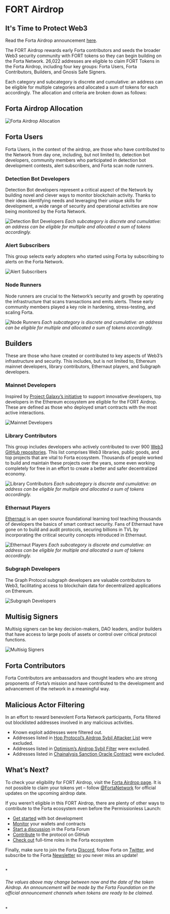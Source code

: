# FORT Airdrop

<h2>It's Time to Protect Web3</h2>

Read the Forta Airdrop announcement [here](https://forta.org/blog/fort-airdrop/).

The FORT Airdrop rewards early Forta contributors and seeds the broader Web3 security community with FORT tokens so they can begin building on the Forta Network. 26,022 addresses are eligible to claim FORT Tokens in the Forta Airdrop, including four key groups: Forta Users, Forta Contributors, Builders, and Gnosis Safe Signers.

Each category and subcategory is discrete and cumulative: an address can be eligible for multiple categories and allocated a sum of tokens for each accordingly. The allocation and criteria are broken down as follows:

## Forta Airdrop Allocation

![Forta Airdrop Allocation](airdrop-table1.png)

## Forta Users

Forta Users, in the context of the airdrop, are those who have contributed to the Network from day one, including, but not limited to, detection bot developers, community members who participated in detection bot development contests, alert subscribers, and Forta scan node runners.

### Detection Bot Developers

Detection Bot developers represent a critical aspect of the Network by building novel and clever ways to monitor blockchain activity. Thanks to their ideas identifying needs and leveraging their unique skills for development, a wide range of security and operational activities are now being monitored by the Forta Network.

![Detection Bot Developers](airdrop-table2.png)
*Each subcategory is discrete and cumulative: an address can be eligible for multiple and allocated a sum of tokens accordingly.*

### Alert Subscribers

This group selects early adopters who started using Forta by subscribing to alerts on the Forta Network.

![Alert Subscribers](airdrop-table3.png)

### Node Runners

Node runners are crucial to the Network’s security and growth by operating the infrastructure that scans transactions and emits alerts. These early community members played a key role in hardening, stress-testing, and scaling Forta.

![Node Runners](airdrop-table4.png)
*Each subcategory is discrete and cumulative: an address can be eligible for multiple and allocated a sum of tokens accordingly.*

## Builders

These are those who have created or contributed to key aspects of Web3’s infrastructure and security. This includes, but is not limited to, Ethereum mainnet developers, library contributors, Ethernaut players, and Subgraph developers.

### Mainnet Developers

Inspired by [Project Galaxy’s initiative](https://blog.galaxy.eco/project-galaxy-announces-shadowy-super-coder-nft-pack-with-300-million-worth-of-perks-c5cb9ea2d18a) to support innovative developers, top developers in the Ethereum ecosystem are eligible for the FORT Airdrop. These are defined as those who deployed smart contracts with the most active interactions.

![Mainnet Developers](airdrop-table5.png)

### Library Contributors

This group includes developers who actively contributed to over 900 [Web3 GitHub repositories](https://docs.google.com/spreadsheets/d/1VgLQIiceycJf0i6gofPTWi05UCfJJ4PURBEvkSCLG-E/edit?usp=sharing). This list comprises Web3 libraries, public goods, and top projects that are vital to Forta ecosystem. Thousands of people worked to build and maintain these projects over the years, some even working completely for free in an effort to create a better and safer decentralized economy.

![Library Contributors](airdrop-table6.png)
*Each subcategory is discrete and cumulative: an address can be eligible for multiple and allocated a sum of tokens accordingly.*

### Ethernaut Players

[Ethernaut](https://ethernaut.openzeppelin.com) is an open source foundational learning tool teaching thousands of developers the basics of smart contract security. Fans of Ethernaut have gone on to build and audit protocols, securing billions in TVL by incorporating the critical security concepts introduced in Ethernaut.

![Ethernaut Players](airdrop-table7.png)
*Each subcategory is discrete and cumulative: an address can be eligible for multiple and allocated a sum of tokens accordingly.*

### Subgraph Developers

The Graph Protocol subgraph developers are valuable contributors to Web3, facilitating access to blockchain data for decentralized applications on Ethereum.

![Subgraph Developers](airdrop-table8.png)

## Multisig Signers

Multisig signers can be key decision-makers, DAO leaders, and/or builders that have access to large pools of assets or control over critical protocol functions.

![Multisig Signers](airdrop-table9.png)

## Forta Contributors

Forta Contributors are ambassadors and thought leaders who are strong proponents of Forta’s mission and have contributed to the development and advancement of the network in a meaningful way.

## Malicious Actor Filtering

In an effort to reward benevolent Forta Network participants, Forta filtered out blocklisted addresses involved in any malicious activities.

- Known exploit addresses were filtered out.
- Addresses listed in [Hop Protocol’s Airdrop Sybil Attacker List](https://github.com/hop-protocol/hop-airdrop/blob/master/src/data/eliminatedSybilAttackers.csv) were excluded.
- Addresses listed in [Optimism’s Airdrop Sybil Filter](https://docs.google.com/spreadsheets/d/1kUAt-vrkID0yBkic72djWRxdliK8W_5rBGxq6-Iv3cg/edit#gid=822397105) were excluded.
- Addresses listed in [Chainalysis Sanction Oracle Contract](https://go.chainalysis.com/chainalysis-oracle-docs.html) were excluded.

## What’s Next?

To check your eligibility for FORT Airdrop, visit the [Forta Airdrop page](https://airdrop.forta.network). It is not possible to claim your tokens yet – follow [@FortaNetwork](https://twitter.com/fortanetwork) for official updates on the upcoming airdrop date.

If you weren’t eligible in this FORT Airdrop, there are plenty of other ways to contribute to the Forta ecosystem even before the Permissionless Launch:

- [Get started](https://forta.org/developers/) with bot development
- [Monitor](https://app.forta.network/) your wallets and contracts
- [Start a discussion](https://gov.forta.network/) in the Forta Forum
- [Contribute](https://github.com/forta-network) to the protocol on GitHub
- [Check out](https://boards.greenhouse.io/forta) full-time roles in the Forta ecosystem

Finally, make sure to join the Forta [Discord](https://discord.com/invite/fortanetwork), follow Forta on [Twitter](https://twitter.com/fortanetwork), and subscribe to the Forta [Newsletter](https://forta.substack.com/) so you never miss an update!

<br>
*<h6>The values above may change between now and the date of the token Airdrop. An announcement will be made by the Forta Foundation on the official announcement channels when tokens are ready to be claimed.</h6>*